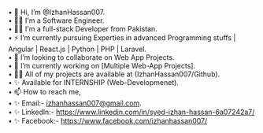 • 👋 Hi, I’m @IzhanHassan007.    
• 💪🏻 I'm a Software Engineer.    
• 👨‍💻 I'm a full-stack Developer from Pakistan.    
• ⚡ I’m currently pursuing Experties in advanced Programming stuffs | Angular | React.js | Python | PHP | Laravel.    
• 💞️ I’m looking to collaborate on Web App Projects.    
• 🔭 I’m currently working on [Multiple Web-App Projects].    
• 👨‍💻 All of my projects are available at (IzhanHassan007/Github).    
• ✨ Available for INTERNSHIP (Web-Developmenet).    
• 📫 How to reach me,    
• ✨ Email:- izhanhassan007@gmail.com.    
• ✨ Linkedln:- https://www.linkedin.com/in/syed-izhan-hassan-6a07242a7/    
• ✨ Facebook:- https://www.facebook.com/izhanhassan007/    
<!---
IzhanHassan007/IzhanHassan007 is a ✨ special ✨ repository because its `README.md` (this file) appears on your GitHub profile.
You can click the Preview link to take a look at your changes.
--->

